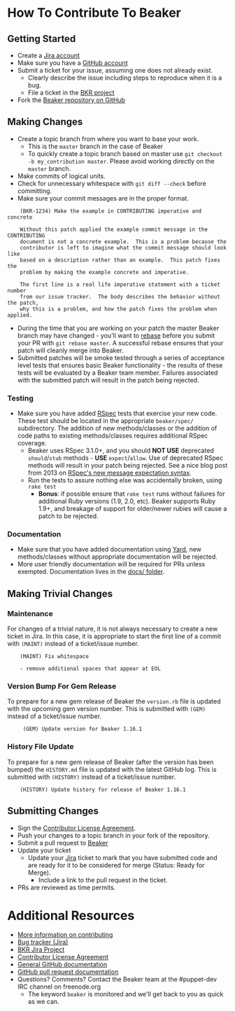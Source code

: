 # How To Contribute To Beaker

## Getting Started

* Create a [Jira account](http://tickets.puppetlabs.com)
* Make sure you have a [GitHub account](https://github.com/signup/free)
* Submit a ticket for your issue, assuming one does not already exist.
  * Clearly describe the issue including steps to reproduce when it is a bug.
  * File a ticket in the [BKR project](https://tickets.puppetlabs.com/issues/?jql=project%20%3D%20BKR)
* Fork the [Beaker repository on GitHub](https://github.com/puppetlabs/beaker)

## Making Changes

* Create a topic branch from where you want to base your work.
  * This is the `master` branch in the case of Beaker
  * To quickly create a topic branch based on master use `git checkout -b my_contribution master`. Please avoid working directly on the `master` branch.
* Make commits of logical units.
* Check for unnecessary whitespace with `git diff --check` before committing.
* Make sure your commit messages are in the proper format.

````
    (BKR-1234) Make the example in CONTRIBUTING imperative and concrete

    Without this patch applied the example commit message in the CONTRIBUTING
    document is not a concrete example.  This is a problem because the
    contributor is left to imagine what the commit message should look like
    based on a description rather than an example.  This patch fixes the
    problem by making the example concrete and imperative.

    The first line is a real life imperative statement with a ticket number
    from our issue tracker.  The body describes the behavior without the patch,
    why this is a problem, and how the patch fixes the problem when applied.
````

* During the time that you are working on your patch the master Beaker branch may have changed - you'll want to [rebase](http://git-scm.com/book/en/Git-Branching-Rebasing) before you submit your PR with `git rebase master`.  A successful rebase ensures that your patch will cleanly merge into Beaker.
* Submitted patches will be smoke tested through a series of acceptance level tests that ensures basic Beaker functionality - the results of these tests will be evaluated by a Beaker team member.  Failures associated with the submitted patch will result in the patch being rejected.

### Testing

* Make sure you have added [RSpec](http://rspec.info/) tests that exercise your new code.  These test should be located in the appropriate `beaker/spec/` subdirectory.  The addition of new methods/classes or the addition of code paths to existing methods/classes requires additional RSpec coverage.
  * Beaker uses RSpec 3.1.0+, and you should **NOT USE** deprecated `should`/`stub` methods - **USE** `expect`/`allow`.  Use of deprecated RSpec methods will result in your patch being rejected.  See a nice blog post from 2013 on [RSpec's new message expectation syntax](http://teaisaweso.me/blog/2013/05/27/rspecs-new-message-expectation-syntax/).
  * Run the tests to assure nothing else was accidentally broken, using `rake test`
    * **Bonus**: if possible ensure that `rake test` runs without failures for additional Ruby versions (1.9, 2.0, etc). Beaker supports Ruby 1.9+, and breakage of support for older/newer rubies will cause a patch to be rejected.

### Documentation

* Make sure that you have added documentation using [Yard](http://yardoc.org/), new methods/classes without appropriate documentation will be rejected.
* More user friendly documentation will be required for PRs unless exempted. Documentation lives in the [docs/ folder](docs).

## Making Trivial Changes

### Maintenance

For changes of a trivial nature, it is not always necessary to create a new ticket in Jira. In this case, it is appropriate to start the first line of a commit with `(MAINT)` instead of a ticket/issue number. 

````
    (MAINT) Fix whitespace 

    - remove additional spaces that appear at EOL
````
### Version Bump For Gem Release

To prepare for a new gem release of Beaker the `version.rb` file is updated with the upcoming gem version number.  This is submitted with `(GEM)` instead of a ticket/issue number.

````
     (GEM) Update version for Beaker 1.16.1
````
### History File Update

To prepare for a new gem release of Beaker (after the version has been bumped) the `HISTORY.md` file is updated with the latest GitHub log.  This is submitted with `(HISTORY)` instead of a ticket/issue number.

````
    (HISTORY) Update history for release of Beaker 1.16.1
````
## Submitting Changes

* Sign the [Contributor License Agreement](http://links.puppetlabs.com/cla).
* Push your changes to a topic branch in your fork of the repository.
* Submit a pull request to [Beaker](https://github.com/puppetlabs/beaker)
* Update your ticket
  * Update your [Jira](https://tickets.puppetlabs.com/issues/?jql=project%20%3D%20BKR) ticket to mark that you have submitted code and are ready for it to be considered for merge (Status: Ready for Merge).
    * Include a link to the pull request in the ticket.
* PRs are reviewed as time permits.  

# Additional Resources

* [More information on contributing](http://links.puppetlabs.com/contribute-to-puppet)
* [Bug tracker (Jira)](http://tickets.puppetlabs.com)
* [BKR Jira Project](https://tickets.puppetlabs.com/issues/?jql=project%20%3D%20BKR)
* [Contributor License Agreement](http://links.puppetlabs.com/cla)
* [General GitHub documentation](http://help.github.com/)
* [GitHub pull request documentation](http://help.github.com/send-pull-requests/)
* Questions?  Comments?  Contact the Beaker team at the #puppet-dev IRC channel on freenode.org
  * The keyword `beaker` is monitored and we'll get back to you as quick as we can.
